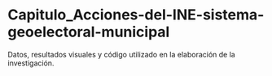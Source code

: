 # Capitulo_Acciones-del-INE-sistema-geoelectoral-municipal
Datos, resultados visuales y código utilizado en la elaboración de la investigación.
